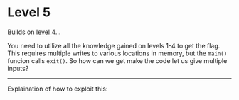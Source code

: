 # Level 5

Builds on [level 4](https://github.com/Caesurus/how2fsb/tree/master/level4)...

You need to utilize all the knowledge gained on levels 1-4 to get the flag. This requires multiple writes to various locations in memory, but the `main()` funcion calls `exit()`. So how can we get make the code let us give multiple inputs?

---
Explaination of how to exploit this:

